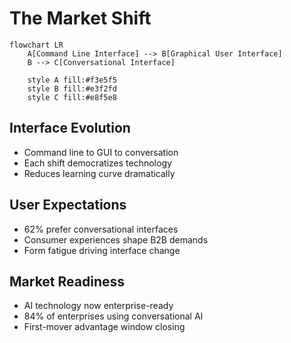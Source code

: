 # The Market Shift

<div class="grid grid-cols-3 gap-6 mt-8">

<div class="col-span-3 justify-center bg-gray-100 rounded-lg">

```mermaid
flowchart LR
    A[Command Line Interface] --> B[Graphical User Interface]
    B --> C[Conversational Interface]

    style A fill:#f3e5f5
    style B fill:#e3f2fd
    style C fill:#e8f5e8
```

</div>

<div class="space-y-6" v-click>

## Interface Evolution
- Command line to GUI to conversation
- Each shift democratizes technology
- Reduces learning curve dramatically

</div>

<div class="space-y-6" v-click>

## User Expectations
- 62% prefer conversational interfaces
- Consumer experiences shape B2B demands
- Form fatigue driving interface change

</div>

<div class="space-y-6" v-click>

## Market Readiness
- AI technology now enterprise-ready
- 84% of enterprises using conversational AI
- First-mover advantage window closing

</div>

</div>

